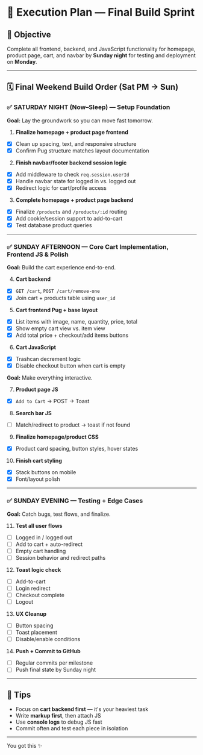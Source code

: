 # 💪 Execution Plan — Final Build Sprint

## 🌟 Objective

Complete all frontend, backend, and JavaScript functionality for homepage, product page, cart, and navbar by **Sunday night** for testing and deployment on **Monday**.

---

## 🗓️ Final Weekend Build Order (Sat PM → Sun)

### ✅ **SATURDAY NIGHT (Now–Sleep) — Setup Foundation**

**Goal:** Lay the groundwork so you can move fast tomorrow.

1. **Finalize homepage + product page frontend**

- [x] Clean up spacing, text, and responsive structure
- [x] Confirm Pug structure matches layout documentation

2. **Finish navbar/footer backend session logic**

- [x] Add middleware to check `req.session.userId`
- [x] Handle navbar state for logged in vs. logged out
- [x] Redirect logic for cart/profile access

3. **Complete homepage + product page backend**

- [x] Finalize `/products` and `/products/:id` routing
- [x] Add cookie/session support to add-to-cart
- [x] Test database product queries

---

### ✅ **SUNDAY AFTERNOON — Core Cart Implementation, Frontend JS & Polish**

**Goal:** Build the cart experience end-to-end.

4. **Cart backend**

- [x] `GET /cart`, `POST /cart/remove-one`
- [x] Join cart + products table using `user_id`

5. **Cart frontend Pug + base layout**

- [x] List items with image, name, quantity, price, total
- [x] Show empty cart view vs. item view
- [x] Add total price + checkout/add items buttons

6. **Cart JavaScript**

- [x] Trashcan decrement logic
- [x] Disable checkout button when cart is empty

**Goal:** Make everything interactive.

7. **Product page JS**

- [x] `Add to Cart` → POST → Toast

8. **Search bar JS**

- [ ] Match/redirect to product → toast if not found

9. **Finalize homepage/product CSS**

- [x] Product card spacing, button styles, hover states

10. **Finish cart styling**

- [x] Stack buttons on mobile
- [x] Font/layout polish

---

### ✅ **SUNDAY EVENING — Testing + Edge Cases**

**Goal:** Catch bugs, test flows, and finalize.

11. **Test all user flows**

- [ ] Logged in / logged out
- [ ] Add to cart + auto-redirect
- [ ] Empty cart handling
- [ ] Session behavior and redirect paths

12. **Toast logic check**

- [ ] Add-to-cart
- [ ] Login redirect
- [ ] Checkout complete
- [ ] Logout

13. **UX Cleanup**

- [ ] Button spacing
- [ ] Toast placement
- [ ] Disable/enable conditions

14. **Push + Commit to GitHub**

- [ ] Regular commits per milestone
- [ ] Push final state by Sunday night

---

## 🔄 Tips

* Focus on **cart backend first** — it's your heaviest task
* Write **markup first**, then attach JS
* Use **console logs** to debug JS fast
* Commit often and test each piece in isolation

---

You got this ✨